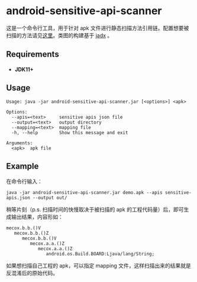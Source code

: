 # android-sensitive-api-scanner

这是一个命令行工具，用于针对 apk 文件进行静态扫描方法引用链。配置想要被扫描的方法请见[这里](https://github.com/porum/android-sensitive-api-scanner/blob/master/scanner/src/test/resources/sensitive-api.json)。类图的构建基于 [jadx](https://github.com/skylot/jadx) 。

## Requirements

- #### JDK11+

## Usage
```
Usage: java -jar android-sensitive-api-scanner.jar [<options>] <apk>

Options:
  --apis=<text>     sensitive apis json file
  --output=<text>   output directory
  --mapping=<text>  mapping file
  -h, --help        Show this message and exit

Arguments:
  <apk>  apk file
```

## Example

在命令行输入：

```shell
java -jar android-sensitive-api-scanner.jar demo.apk --apis sensitive-apis.json --output out/
```

稍等片刻（p.s. 扫描时间的快慢取决于被扫描的 apk 的工程代码量）后，即可生成输出结果，内容形如：

```
mecox.b.b.()V
   mecox.b.b.()Z
      mecox.b.b.()V
         mecox.a.a.()Z
            mecox.a.a.()Z
               android.os.Build.BOARD:Ljava/lang/String;
```

如果想扫描自己工程的 apk，可以指定 mapping 文件，这样扫描出来的结果就是反混淆后的原始代码。
